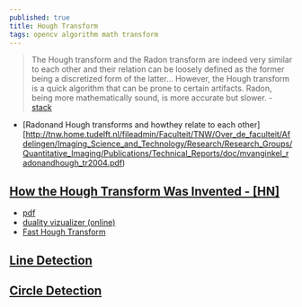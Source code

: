```yaml
---
published: true
title: Hough Transform
tags: opencv algorithm math transform
---
```

> The Hough transform and the Radon transform are indeed very similar to each other and their relation can be loosely defined as the former being a discretized form of the latter... However, the Hough transform is a quick algorithm that can be prone to certain artifacts. Radon, being more mathematically sound, is more accurate but slower. - [stack](https://dsp.stackexchange.com/questions/470/whats-the-difference-between-the-hough-and-radon-transforms/472#472)

- [Radonand Hough transforms and howthey relate to each other][http://tnw.home.tudelft.nl/fileadmin/Faculteit/TNW/Over_de_faculteit/Afdelingen/Imaging_Science_and_Technology/Research/Research_Groups/Quantitative_Imaging/Publications/Technical_Reports/doc/mvanginkel_radonandhough_tr2004.pdf)

## [How the Hough Transform Was Invented - \[HN\]](https://news.ycombinator.com/item?id=13148364)
- [pdf](https://pdfs.semanticscholar.org/f7e8/cbca97de34fd3695e538e164a1b40d27b04e.pdf)
- [duality vizualizer (online)](https://liquiddandruff.github.io/hough-transform-visualizer/)
- [Fast Hough Transform](https://www.researchgate.net/publication/228573007_Hough_Transform_Underestimated_Tool_In_The_Computer_Vision_Field)

## [Line Detection](https://docs.opencv.org/2.4/doc/tutorials/imgproc/imgtrans/hough_lines/hough_lines.html)

## [Circle Detection](https://www.bogotobogo.com/python/OpenCV_Python/python_opencv3_Image_Hough%20Circle_Transform.php)
